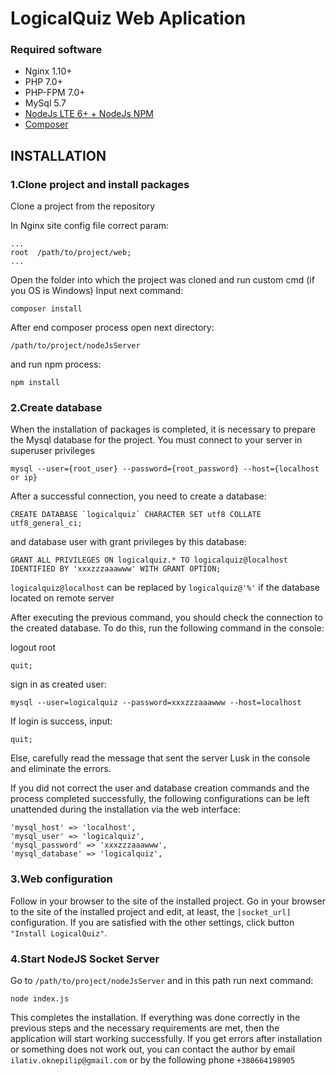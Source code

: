 LogicalQuiz Web Aplication
============================
### Required software

- Nginx 1.10+
- PHP 7.0+
- PHP-FPM 7.0+
- MySql 5.7
- [NodeJs LTE 6+ + NodeJs NPM](https://nodejs.org/en/)
- [Composer](http://getcomposer.org/)

INSTALLATION
------------

### 1.Clone project and install packages
Clone a project from the repository

In Nginx site config file correct param:
~~~
...
root  /path/to/project/web;
...
~~~

Open the folder into which the project was cloned and run custom cmd (if you OS is Windows)
Input next command:

~~~
composer install
~~~

After end composer process open next directory:
~~~
/path/to/project/nodeJsServer
~~~
and run npm process:
~~~
npm install
~~~
### 2.Create database
When the installation of packages is completed, it is necessary to prepare the Mysql database for the project. 
You must connect to your server in superuser privileges
~~~
mysql --user={root_user} --password={root_password} --host={localhost or ip}
~~~

After a successful connection, you need to create a database:
~~~
CREATE DATABASE `logicalquiz` CHARACTER SET utf8 COLLATE utf8_general_ci;
~~~

and database user with grant privileges by this database:
~~~
GRANT ALL PRIVILEGES ON logicalquiz.* TO logicalquiz@localhost IDENTIFIED BY 'xxxzzzaaawww' WITH GRANT OPTION;
~~~

`logicalquiz@localhost` can be replaced by `logicalquiz@'%'` if the database located on remote server

After executing the previous command, you should check the connection to the created database. 
To do this, run the following command in the console:

logout root
~~~
quit;  
~~~
sign in as created user:
~~~
mysql --user=logicalquiz --password=xxxzzzaaawww --host=localhost
~~~
If login is success, input:
~~~
quit; 
~~~
Else, carefully read the message that sent the server Lusk in the console and eliminate the errors.

If you did not correct the user and database creation commands and the process completed successfully, the following configurations can be 
left unattended during the installation via the web interface:

    'mysql_host' => 'localhost',
    'mysql_user' => 'logicalquiz',
    'mysql_password' => 'xxxzzzaaawww',
    'mysql_database' => 'logicalquiz',

### 3.Web configuration
Follow in your browser to the site of the installed project.
Go in your browser to the site of the installed project and edit, at least, the `[socket_url]` configuration.
If you are satisfied with the other settings, click button `"Install LogicalQuiz"`. 

### 4.Start NodeJS Socket Server
Go to `/path/to/project/nodeJsServer` and in this path run next command:
~~~
node index.js
~~~


This completes the installation. If everything was done correctly in the previous steps and the necessary requirements are met, 
then the application will start working successfully. If you get errors after installation or something does not work out, 
you can contact the author by email `ilativ.oknepilip@gmail.com` or by the following phone `+380664198905`


